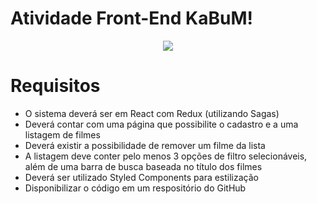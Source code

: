 # Atividade Front-End KaBuM!

<div style="text-align:center">
    <img src="https://static.kabum.com.br/conteudo/temas/001/imagens/topo/logo_kabum_.png">
</div>

# Requisitos

- O sistema deverá ser em React com Redux (utilizando Sagas)
- Deverá contar com uma página que possibilite o cadastro e a uma listagem de filmes
- Deverá existir a possibilidade de remover um filme da lista
- A listagem deve conter pelo menos 3 opções de filtro selecionáveis, além de uma barra de busca baseada no título dos filmes
- Deverá ser utilizado Styled Components para estilização
- Disponibilizar o código em um respositório do GitHub
